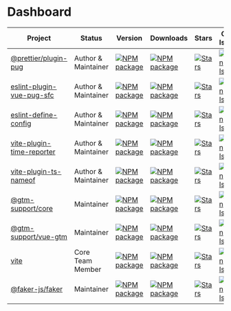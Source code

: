 # Dashboard

<table width="100%">
  <thead>
    <tr>
      <th>Project</th>
      <th>Status</th>
      <th>Version</th>
      <th>Downloads</th>
      <th>Stars</th>
      <th>Open Issues</th>
      <th>Open PRs</th>
    </tr>
  </thead>
  <tbody>
    <tr>
      <td>
        <a href="https://github.com/prettier/plugin-pug" target="_blank">@prettier/plugin-pug</a>
      </td>
      <td>Author & Maintainer</td>
      <td>
        <a href="https://www.npmjs.com/package/@prettier/plugin-pug" target="_blank">
          <img alt="NPM package" src="https://img.shields.io/npm/v/@prettier/plugin-pug.svg?style=flat-square">
        </a>
      </td>
      <td>
        <a href="https://www.npmjs.com/package/@prettier/plugin-pug" target="_blank">
          <img alt="NPM package" src="https://img.shields.io/npm/dw/@prettier/plugin-pug?style=flat-square">
        </a>
      </td>
      <td>
        <a href="https://github.com/prettier/plugin-pug" target="_blank">
          <img alt="Stars" src="https://img.shields.io/github/stars/prettier/plugin-pug?style=flat-square">
        </a>
      </td>
      <td>
        <a href="https://github.com/prettier/plugin-pug/issues" target="_blank">
          <img alt="Open Issues" src="https://img.shields.io/github/issues/prettier/plugin-pug?style=flat-square">
        </a>
      </td>
      <td>
        <a href="https://github.com/prettier/plugin-pug/pulls" target="_blank">
          <img alt="Open PRs" src="https://img.shields.io/github/issues-pr/prettier/plugin-pug?style=flat-square">
        </a>
      </td>
    </tr>
    <tr>
      <td>
        <a href="https://github.com/Shinigami92/eslint-plugin-vue-pug-sfc" target="_blank">eslint-plugin-vue-pug-sfc</a>
      </td>
      <td>Author & Maintainer</td>
      <td>
        <a href="https://www.npmjs.com/package/eslint-plugin-vue-pug-sfc" target="_blank">
          <img alt="NPM package" src="https://img.shields.io/npm/v/eslint-plugin-vue-pug-sfc.svg?style=flat-square">
        </a>
      </td>
      <td>
        <a href="https://www.npmjs.com/package/eslint-plugin-vue-pug-sfc" target="_blank">
          <img alt="NPM package" src="https://img.shields.io/npm/dw/eslint-plugin-vue-pug-sfc?style=flat-square">
        </a>
      </td>
      <td>
        <a href="https://github.com/Shinigami92/eslint-plugin-vue-pug-sfc" target="_blank">
          <img alt="Stars" src="https://img.shields.io/github/stars/Shinigami92/eslint-plugin-vue-pug-sfc?style=flat-square">
        </a>
      </td>
      <td>
        <a href="https://github.com/Shinigami92/eslint-plugin-vue-pug-sfc/issues" target="_blank">
          <img alt="Open Issues" src="https://img.shields.io/github/issues/Shinigami92/eslint-plugin-vue-pug-sfc?style=flat-square">
        </a>
      </td>
      <td>
        <a href="https://github.com/Shinigami92/eslint-plugin-vue-pug-sfc/pulls" target="_blank">
          <img alt="Open PRs" src="https://img.shields.io/github/issues-pr/Shinigami92/eslint-plugin-vue-pug-sfc?style=flat-square">
        </a>
      </td>
    </tr>
    <tr>
      <td>
        <a href="https://github.com/Shinigami92/eslint-define-config" target="_blank">eslint-define-config</a>
      </td>
      <td>Author & Maintainer</td>
      <td>
        <a href="https://www.npmjs.com/package/eslint-define-config" target="_blank">
          <img alt="NPM package" src="https://img.shields.io/npm/v/eslint-define-config.svg?style=flat-square">
        </a>
      </td>
      <td>
        <a href="https://www.npmjs.com/package/eslint-define-config" target="_blank">
          <img alt="NPM package" src="https://img.shields.io/npm/dw/eslint-define-config?style=flat-square">
        </a>
      </td>
      <td>
        <a href="https://github.com/Shinigami92/eslint-define-config" target="_blank">
          <img alt="Stars" src="https://img.shields.io/github/stars/Shinigami92/eslint-define-config?style=flat-square">
        </a>
      </td>
      <td>
        <a href="https://github.com/Shinigami92/eslint-define-config/issues" target="_blank">
          <img alt="Open Issues" src="https://img.shields.io/github/issues/Shinigami92/eslint-define-config?style=flat-square">
        </a>
      </td>
      <td>
        <a href="https://github.com/Shinigami92/eslint-define-config/pulls" target="_blank">
          <img alt="Open PRs" src="https://img.shields.io/github/issues-pr/Shinigami92/eslint-define-config?style=flat-square">
        </a>
      </td>
    </tr>
    <tr>
      <td>
        <a href="https://github.com/Shinigami92/vite-plugin-time-reporter" target="_blank">vite-plugin-time-reporter</a>
      </td>
      <td>Author & Maintainer</td>
      <td>
        <a href="https://www.npmjs.com/package/vite-plugin-time-reporter" target="_blank">
          <img alt="NPM package" src="https://img.shields.io/npm/v/vite-plugin-time-reporter.svg?style=flat-square">
        </a>
      </td>
      <td>
        <a href="https://www.npmjs.com/package/vite-plugin-time-reporter" target="_blank">
          <img alt="NPM package" src="https://img.shields.io/npm/dw/vite-plugin-time-reporter?style=flat-square">
        </a>
      </td>
      <td>
        <a href="https://github.com/Shinigami92/vite-plugin-time-reporter" target="_blank">
          <img alt="Stars" src="https://img.shields.io/github/stars/Shinigami92/vite-plugin-time-reporter?style=flat-square">
        </a>
      </td>
      <td>
        <a href="https://github.com/Shinigami92/vite-plugin-time-reporter/issues" target="_blank">
          <img alt="Open Issues" src="https://img.shields.io/github/issues/Shinigami92/vite-plugin-time-reporter?style=flat-square">
        </a>
      </td>
      <td>
        <a href="https://github.com/Shinigami92/vite-plugin-time-reporter/pulls" target="_blank">
          <img alt="Open PRs" src="https://img.shields.io/github/issues-pr/Shinigami92/vite-plugin-time-reporter?style=flat-square">
        </a>
      </td>
    </tr>
    <tr>
      <td>
        <a href="https://github.com/Shinigami92/vite-plugin-ts-nameof" target="_blank">vite-plugin-ts-nameof</a>
      </td>
      <td>Author & Maintainer</td>
      <td>
        <a href="https://www.npmjs.com/package/vite-plugin-ts-nameof" target="_blank">
          <img alt="NPM package" src="https://img.shields.io/npm/v/vite-plugin-ts-nameof.svg?style=flat-square">
        </a>
      </td>
      <td>
        <a href="https://www.npmjs.com/package/vite-plugin-ts-nameof" target="_blank">
          <img alt="NPM package" src="https://img.shields.io/npm/dw/vite-plugin-ts-nameof?style=flat-square">
        </a>
      </td>
      <td>
        <a href="https://github.com/Shinigami92/vite-plugin-ts-nameof" target="_blank">
          <img alt="Stars" src="https://img.shields.io/github/stars/Shinigami92/vite-plugin-ts-nameof?style=flat-square">
        </a>
      </td>
      <td>
        <a href="https://github.com/Shinigami92/vite-plugin-ts-nameof/issues" target="_blank">
          <img alt="Open Issues" src="https://img.shields.io/github/issues/Shinigami92/vite-plugin-ts-nameof?style=flat-square">
        </a>
      </td>
      <td>
        <a href="https://github.com/Shinigami92/vite-plugin-ts-nameof/pulls" target="_blank">
          <img alt="Open PRs" src="https://img.shields.io/github/issues-pr/Shinigami92/vite-plugin-ts-nameof?style=flat-square">
        </a>
      </td>
    </tr>
    <tr>
      <td>
        <a href="https://github.com/gtm-support/core" target="_blank">@gtm-support/core</a>
      </td>
      <td>Maintainer</td>
      <td>
        <a href="https://www.npmjs.com/package/@gtm-support/core" target="_blank">
          <img alt="NPM package" src="https://img.shields.io/npm/v/@gtm-support/core.svg?style=flat-square">
        </a>
      </td>
      <td>
        <a href="https://www.npmjs.com/package/@gtm-support/core" target="_blank">
          <img alt="NPM package" src="https://img.shields.io/npm/dw/@gtm-support/core?style=flat-square">
        </a>
      </td>
      <td>
        <a href="https://github.com/gtm-support/core" target="_blank">
          <img alt="Stars" src="https://img.shields.io/github/stars/gtm-support/core?style=flat-square">
        </a>
      </td>
      <td>
        <a href="https://github.com/gtm-support/core/issues" target="_blank">
          <img alt="Open Issues" src="https://img.shields.io/github/issues/gtm-support/core?style=flat-square">
        </a>
      </td>
      <td>
        <a href="https://github.com/gtm-support/core/pulls" target="_blank">
          <img alt="Open PRs" src="https://img.shields.io/github/issues-pr/gtm-support/core?style=flat-square">
        </a>
      </td>
    </tr>
    <tr>
      <td>
        <a href="https://github.com/gtm-support/vue-gtm" target="_blank">@gtm-support/vue-gtm</a>
      </td>
      <td>Maintainer</td>
      <td>
        <a href="https://www.npmjs.com/package/@gtm-support/vue-gtm" target="_blank">
          <img alt="NPM package" src="https://img.shields.io/npm/v/@gtm-support/vue-gtm.svg?style=flat-square">
        </a>
      </td>
      <td>
        <a href="https://www.npmjs.com/package/@gtm-support/vue-gtm" target="_blank">
          <img alt="NPM package" src="https://img.shields.io/npm/dw/@gtm-support/vue-gtm?style=flat-square">
        </a>
      </td>
      <td>
        <a href="https://github.com/gtm-support/vue-gtm" target="_blank">
          <img alt="Stars" src="https://img.shields.io/github/stars/gtm-support/vue-gtm?style=flat-square">
        </a>
      </td>
      <td>
        <a href="https://github.com/gtm-support/vue-gtm/issues" target="_blank">
          <img alt="Open Issues" src="https://img.shields.io/github/issues/gtm-support/vue-gtm?style=flat-square">
        </a>
      </td>
      <td>
        <a href="https://github.com/gtm-support/vue-gtm/pulls" target="_blank">
          <img alt="Open PRs" src="https://img.shields.io/github/issues-pr/gtm-support/vue-gtm?style=flat-square">
        </a>
      </td>
    </tr>
    <tr>
      <td>
        <a href="https://github.com/vitejs/vite" target="_blank">vite</a>
      </td>
      <td>Core Team Member</td>
      <td>
        <a href="https://www.npmjs.com/package/vite" target="_blank">
          <img alt="NPM package" src="https://img.shields.io/npm/v/vite.svg?style=flat-square">
        </a>
      </td>
      <td>
        <a href="https://www.npmjs.com/package/vite" target="_blank">
          <img alt="NPM package" src="https://img.shields.io/npm/dw/vite?style=flat-square">
        </a>
      </td>
      <td>
        <a href="https://github.com/vitejs/vite" target="_blank">
          <img alt="Stars" src="https://img.shields.io/github/stars/vitejs/vite?style=flat-square">
        </a>
      </td>
      <td>
        <a href="https://github.com/vitejs/vite/issues" target="_blank">
          <img alt="Open Issues" src="https://img.shields.io/github/issues/vitejs/vite?style=flat-square">
        </a>
      </td>
      <td>
        <a href="https://github.com/vitejs/vite/pulls" target="_blank">
          <img alt="Open PRs" src="https://img.shields.io/github/issues-pr/vitejs/vite?style=flat-square">
        </a>
      </td>
    </tr>
    <tr>
      <td>
        <a href="https://github.com/faker-js/faker" target="_blank">@faker-js/faker</a>
      </td>
      <td>Maintainer</td>
      <td>
        <a href="https://www.npmjs.com/package/@faker-js/faker" target="_blank">
          <img alt="NPM package" src="https://img.shields.io/npm/v/@faker-js/faker.svg?style=flat-square">
        </a>
      </td>
      <td>
        <a href="https://www.npmjs.com/package/@faker-js/faker" target="_blank">
          <img alt="NPM package" src="https://img.shields.io/npm/dw/@faker-js/faker?style=flat-square">
        </a>
      </td>
      <td>
        <a href="https://github.com/faker-js/faker" target="_blank">
          <img alt="Stars" src="https://img.shields.io/github/stars/faker-js/faker?style=flat-square">
        </a>
      </td>
      <td>
        <a href="https://github.com/faker-js/faker/issues" target="_blank">
          <img alt="Open Issues" src="https://img.shields.io/github/issues/faker-js/faker?style=flat-square">
        </a>
      </td>
      <td>
        <a href="https://github.com/faker-js/faker/pulls" target="_blank">
          <img alt="Open PRs" src="https://img.shields.io/github/issues-pr/faker-js/faker?style=flat-square">
        </a>
      </td>
    </tr>
  </tbody>
</table>

